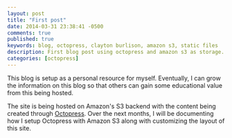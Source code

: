 ```yaml
---
layout: post
title: "First post"
date: 2014-03-31 23:38:41 -0500
comments: true
published: true
keywords: blog, octopress, clayton burlison, amazon s3, static files
description: First blog post using octopress and amazon s3 as storage.
categories: [octopress]
---
```


This blog is setup as a personal resource for myself. Eventually, I can grow the information on this blog so that others can gain some educational value from this being hosted.  

The site is being hosted on Amazon's S3 backend with the content being created through [Octopress](http://octopress.org/).
Over the next months, I will be documenting how I setup Octopress with Amazon S3 along with customizing the layout of this site.